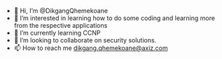 - 👋 Hi, I’m @DikgangQhemekoane
- 👀 I’m interested in learning how to do some coding and learning more from the respective applications
- 🌱 I’m currently learning CCNP
- 💞️ I’m looking to collaborate on security solutions.
- 📫 How to reach me dikgang.qhemekoane@axiz.com

<!---
DikgangQhemekoane/DikgangQhemekoane is a ✨ special ✨ repository because its `README.md` (this file) appears on your GitHub profile.
You can click the Preview link to take a look at your changes.
--->

